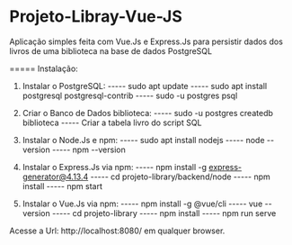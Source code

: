 # Projeto-Libray-Vue-JS

Aplicação simples feita com Vue.Js e Express.Js para persistir dados dos livros de uma biblioteca na base de dados PostgreSQL

===== Instalação:
  1) Instalar o PostgreSQL:
    ----- sudo apt update
    ----- sudo apt install postgresql postgresql-contrib
    ----- sudo -u postgres psql
    
  2) Criar o Banco de Dados biblioteca:
    ----- sudo -u postgres createdb biblioteca
    ----- Criar a tabela livro do script SQL
    
  3) Instalar o Node.Js e npm:
    ----- sudo apt install nodejs
    ----- node --version
    ----- npm --version
    
  4) Instalar o Express.Js via npm:
    ----- npm install -g express-generator@4.13.4
    ----- cd projeto-library/backend/node
    ----- npm install
    ----- npm start
  
  5) Instalar o Vue.Js via npm:
    ----- npm install -g @vue/cli
    ----- vue --version
    ----- cd projeto-library
    ----- npm install
    ----- npm run serve
    
Acesse a Url: http://localhost:8080/ em qualquer browser.
